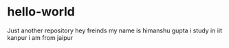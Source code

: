 # hello-world
Just another repository
hey freinds my name is himanshu gupta i study in iit kanpur 
i am from jaipur
